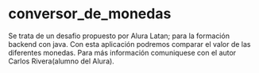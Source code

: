 # conversor_de_monedas
Se trata de un desafio propuesto por Alura Latan; para la formación backend con java.
Con esta aplicación podremos comparar el valor de las diferentes monedas.
Para más información comuniquese con el autor Carlos Rivera(alumno del Alura).
